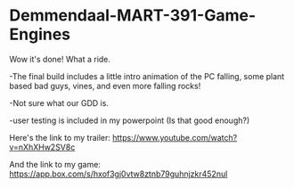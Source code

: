 # Demmendaal-MART-391-Game-Engines

Wow it's done! What a ride.


-The final build includes a little intro animation of the PC falling, some plant based bad guys, vines, and even more falling rocks!

-Not sure what our GDD is.

-user testing is included in my powerpoint (Is that good enough?)



Here's the link to my trailer: https://www.youtube.com/watch?v=nXhXHw2SV8c

And the link to my game: https://app.box.com/s/hxof3gj0vtw8ztnb79guhnjzkr452nul

